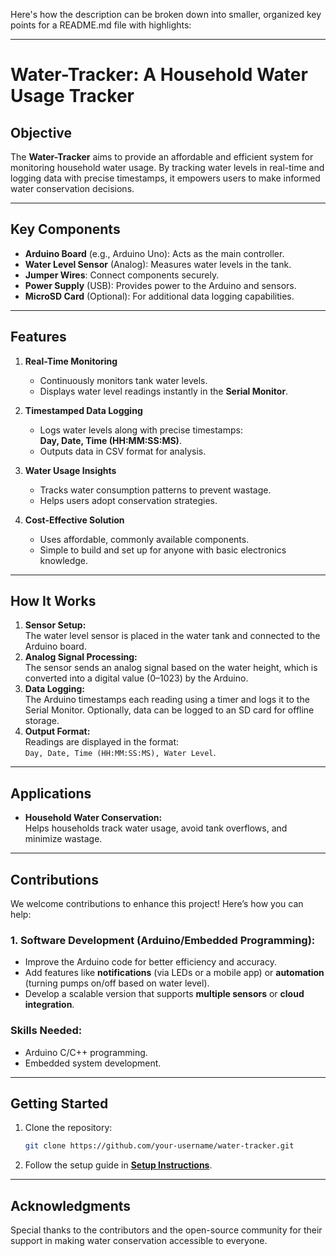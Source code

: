 Here's how the description can be broken down into smaller, organized key points for a README.md file with highlights: 

---

# **Water-Tracker: A Household Water Usage Tracker**

## **Objective**
The **Water-Tracker** aims to provide an affordable and efficient system for monitoring household water usage. By tracking water levels in real-time and logging data with precise timestamps, it empowers users to make informed water conservation decisions.

---

## **Key Components**
- **Arduino Board** (e.g., Arduino Uno): Acts as the main controller.
- **Water Level Sensor** (Analog): Measures water levels in the tank.
- **Jumper Wires**: Connect components securely.
- **Power Supply** (USB): Provides power to the Arduino and sensors.
- **MicroSD Card** (Optional): For additional data logging capabilities.

---

## **Features**
1. **Real-Time Monitoring**  
   - Continuously monitors tank water levels.  
   - Displays water level readings instantly in the **Serial Monitor**.

2. **Timestamped Data Logging**  
   - Logs water levels along with precise timestamps:  
     **Day, Date, Time (HH:MM:SS:MS)**.  
   - Outputs data in CSV format for analysis.

3. **Water Usage Insights**  
   - Tracks water consumption patterns to prevent wastage.  
   - Helps users adopt conservation strategies.  

4. **Cost-Effective Solution**  
   - Uses affordable, commonly available components.  
   - Simple to build and set up for anyone with basic electronics knowledge.

---

## **How It Works**
1. **Sensor Setup:**  
   The water level sensor is placed in the water tank and connected to the Arduino board.  
2. **Analog Signal Processing:**  
   The sensor sends an analog signal based on the water height, which is converted into a digital value (0–1023) by the Arduino.  
3. **Data Logging:**  
   The Arduino timestamps each reading using a timer and logs it to the Serial Monitor. Optionally, data can be logged to an SD card for offline storage.  
4. **Output Format:**  
   Readings are displayed in the format:  
   `Day, Date, Time (HH:MM:SS:MS), Water Level`.  

---

## **Applications**
- **Household Water Conservation:**  
   Helps households track water usage, avoid tank overflows, and minimize wastage.

---

## **Contributions**
We welcome contributions to enhance this project! Here’s how you can help:  

### **1. Software Development (Arduino/Embedded Programming):**  
   - Improve the Arduino code for better efficiency and accuracy.  
   - Add features like **notifications** (via LEDs or a mobile app) or **automation** (turning pumps on/off based on water level).  
   - Develop a scalable version that supports **multiple sensors** or **cloud integration**.  

### **Skills Needed:**  
   - Arduino C/C++ programming.  
   - Embedded system development.  

---

## **Getting Started**
1. Clone the repository:
   ```bash
   git clone https://github.com/your-username/water-tracker.git
   ```
2. Follow the setup guide in [**Setup Instructions**](#).

---

## **Acknowledgments**
Special thanks to the contributors and the open-source community for their support in making water conservation accessible to everyone.
